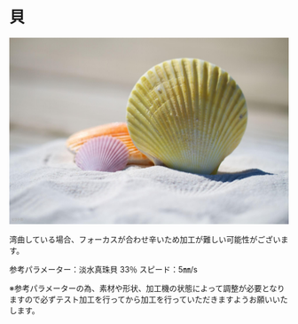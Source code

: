 # 貝

![](/assets/3346951202-shells-792912_1920-982B-1920x1280-MM-100.jpg)

湾曲している場合、フォーカスが合わせ辛いため加工が難しい可能性がございます。

参考パラメーター：淡水真珠貝 33％ スピード：5㎜/s

※参考パラメーターの為、素材や形状、加工機の状態によって調整が必要となりますので必ずテスト加工を行ってから加工を行っていただきますようお願いいたします。

